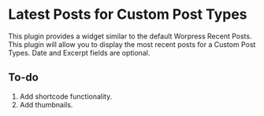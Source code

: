 # Latest Posts for Custom Post Types

This plugin provides a widget similar to the default Worpress Recent Posts. This plugin will allow you to display the most recent posts for a Custom Post Types. Date and Excerpt fields are optional.

## To-do

1. Add shortcode functionality.
2. Add thumbnails.